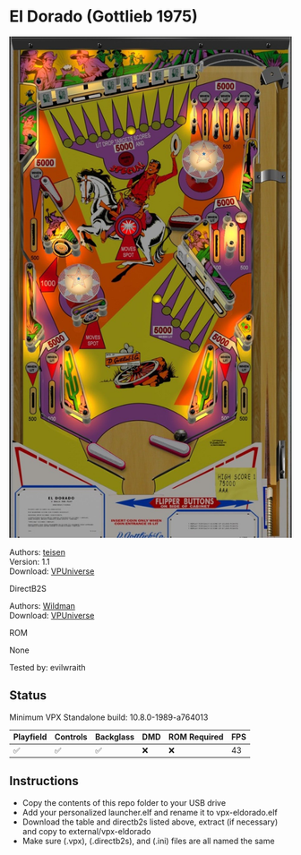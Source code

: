 # El Dorado (Gottlieb 1975)

![Table Preview](https://github.com/evilwraith/vpx-images/blob/main/vpx-eldorado.jpg)

Authors: [teisen](https://vpuniverse.com/profile/31525-teisen/)  
Version: 1.1  
Download: [VPUniverse](https://vpuniverse.com/files/file/15760-el-dorado-gottlieb-1975_teisen_mod/)

DirectB2S

Authors: [Wildman](https://vpuniverse.com/profile/5-wildman/)  
Download: [VPUniverse](https://vpuniverse.com/files/file/15733-el-dorado-gottlieb-1975/)

ROM

None

Tested by: evilwraith

## Status 

Minimum VPX Standalone build: 10.8.0-1989-a764013

| Playfield | Controls | Backglass | DMD | ROM Required | FPS | 
|-----------|----------|-----------|-----|--------------|-----|
| :white_check_mark: | :white_check_mark: | :white_check_mark: | :x: | :x: | 43 |

## Instructions

- Copy the contents of this repo folder to your USB drive
- Add your personalized launcher.elf and rename it to vpx-eldorado.elf
- Download the table and directb2s listed above, extract (if necessary) and copy to external/vpx-eldorado
- Make sure (.vpx), (.directb2s), and (.ini) files are all named the same
